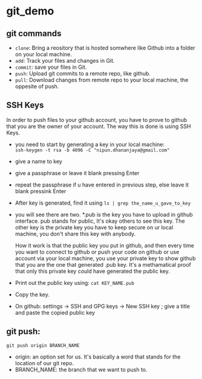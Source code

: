 # git_demo

## git commands
- `clone`: Bring a reository that is hosted somwhere like Github into a folder on your local machine.
- `add`: Track your files and changes in Git.
- `commit`: save your files in Git.
- `push`: Upload git commits to a remote repo, like github.
- `pull`: Download changes from remote repo to your local machine, the oppesite of push.


## SSH Keys
In order to push files to your github account, you have to prove to github that you are the owner of your account.
The way this is done is using SSH Keys.

- you need to start by generating a key in your local machine: \
    `ssh-keygen -t rsa -b 4096 -C "nipun.dhananjaya@gmail.com"`
- give a name to key
- give a passphrase or leave it blank pressing Enter
- repeat the passphrase if u have entered in previous step, else leave it blank pressink Enter
- After key is generated, find it using `ls | grep the_name_u_gave_to_key`
- you will see there are two. *.pub is the key you have to upload in github interface. pub stands for public, It's okay others to see this key.
The other key is the private key you have to keep secure on ur local machine, you don't share this key with anybody.

    How it work is that the public key you put in github, and then every time you want to connect to github or push your code on github or use account via your local machine, you use your private key to show github that you are the one that generated .pub key. It's a methamatical proof that only this private key could have generated the public key. 

- Print out the public key using: `cat KEY_NAME.pub`
- Copy the key.
- On github: settings -> SSH and GPG keys -> New SSH key ; give a title and paste the copied public key

## git push:
`git push origin BRANCH_NAME`
- origin: an option set for us. It's basically a word that stands for the location of our git repo. 
- BRANCH_NAME: the branch that we want to push to.